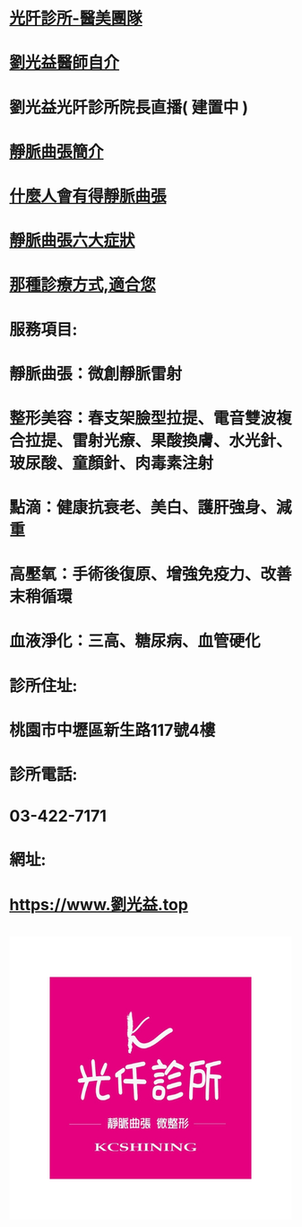 
# <a href="https://www.dr-beauty.net">光阡診所-醫美團隊</a>


# <a href="https://www.youtube.com/watch?v=8LKCkaESDI0">劉光益醫師自介</a>
# 劉光益光阡診所院長直播( 建置中 )
# <a href="https://www.youtube.com/watch?v=e92u1rKs6iI">靜脈曲張簡介</a>
# <a href="https://www.youtube.com/watch?v=umoMYHg6jAg">什麼人會有得靜脈曲張</a>
# <a href="https://www.youtube.com/watch?v=ScHCREHLzak">靜脈曲張六大症狀</a>
# <a href="https://www.youtube.com/watch?v=ogxEJvNe_AQ">那種診療方式,適合您</a>


# 服務項目:
# 靜脈曲張：微創靜脈雷射

# 整形美容：春支架臉型拉提、電音雙波複合拉提、雷射光療、果酸換膚、水光針、玻尿酸、童顏針、肉毒素注射

# 點滴：健康抗衰老、美白、護肝強身、減重

# 高壓氧：手術後復原、增強免疫力、改善末稍循環

# 血液淨化：三高、糖尿病、血管硬化

# 診所住址: 
# 桃園市中壢區新生路117號4樓
# 診所電話: 
# 03-422-7171
# 網址: 
# https://www.劉光益.top
# <img src="光阡logo.jpg">
